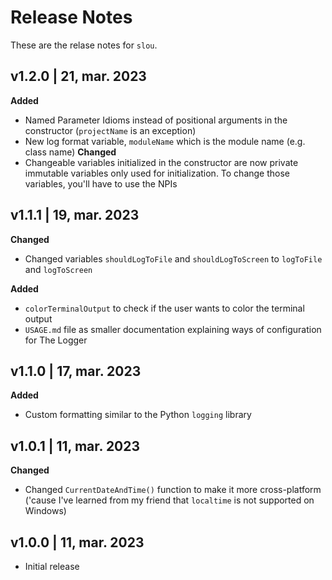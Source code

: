 # Release Notes
These are the relase notes for `slou`.

## v1.2.0 | 21, mar. 2023
**Added**
- Named Parameter Idioms instead of positional arguments in the constructor (`projectName` is an exception)
- New log format variable, `moduleName` which is the module name (e.g. class name)
**Changed**
- Changeable variables initialized in the constructor are now private immutable variables only used for initialization. To change those variables, you'll have to use the NPIs

## v1.1.1 | 19, mar. 2023
**Changed**
- Changed variables `shouldLogToFile` and `shouldLogToScreen` to `logToFile` and `logToScreen`

**Added**
- `colorTerminalOutput` to check if the user wants to color the terminal output
- `USAGE.md` file as smaller documentation explaining ways of configuration for The Logger

## v1.1.0 | 17, mar. 2023
**Added**
- Custom formatting similar to the Python `logging` library

## v1.0.1 | 11, mar. 2023
**Changed**
- Changed `CurrentDateAndTime()` function to make it more cross-platform ('cause I've learned from my friend that `localtime` is not supported on Windows)

## v1.0.0 | 11, mar. 2023
- Initial release
